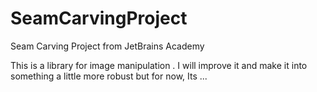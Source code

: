 # SeamCarvingProject
Seam Carving Project from JetBrains Academy

This is a library for image manipulation . 
I will improve it and make it into something a little more robust but for now, 
Its ...
